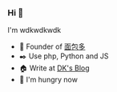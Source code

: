 ### Hi  👋

I'm wdkwdkwdk

- 🍞 Founder of [面包多](https://mianbaoduo.com)
- ✒️ Use php, Python and JS
- 🏠 Write at [DK's Blog](https://greatdk.com)
- 🍜 I'm hungry now


<!--
**wdkwdkwdk/wdkwdkwdk** is a ✨ _special_ ✨ repository because its `README.md` (this file) appears on your GitHub profile.

Here are some ideas to get you started:

- 🔭 I’m currently working on ...
- 🌱 I’m currently learning ...
- 👯 I’m looking to collaborate on ...
- 🤔 I’m looking for help with ...
- 💬 Ask me about ...
- 📫 How to reach me: ...
- 😄 Pronouns: ...
- ⚡ Fun fact: ...
-->
